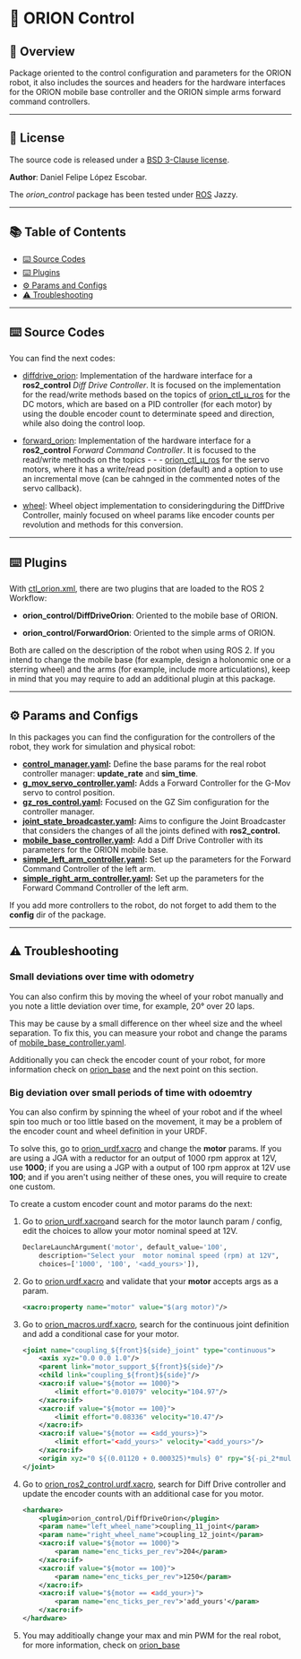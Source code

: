# 🤖 ORION Control

## 🌟 Overview

Package oriented to the control configuration and parameters for the ORION robot, it also includes the sources and headers for the hardware interfaces for the ORION mobile base controller and the ORION simple arms forward command controllers.

---

## 📝 License

The source code is released under a [BSD 3-Clause license](/LICENSE).

**Author**: Daniel Felipe López Escobar.

The *orion_control* package has been tested under [ROS](https://www.ros.org/) Jazzy.

---

## 📚 Table of Contents

- [⌨️ Source Codes](#️-source-codes)
- [⌨️ Plugins](#️-plugins)
- [⚙️ Params and Configs](#️-params-and-configs)
- [⚠️ Troubleshooting](#️-troubleshooting)

---

## ⌨️ Source Codes

You can find the next codes:

- [diffdrive_orion](/orion_control/src/diffdrive_orion.cpp): Implementation of the hardware interface for a **ros2_control** *Diff Drive Controller*. It is focused on the implementation for the read/write methods based on the topics of [orion_ctl_µ_ros](/orion_base/orion_ctl_micro_ros/README.md) for the DC motors, which are based on a PID controller (for each motor) by using the double encoder count to determinate speed and direction, while also doing the control loop.

- [forward_orion](/orion_control/src/forward_orion.cpp): Implementation of the hardware interface for a **ros2_control** *Forward Command Controller*. It is focused to the read/write methods on the topics - - - [orion_ctl_µ_ros](/orion_base/orion_ctl_micro_ros/README.md) for the servo motors, where it has a write/read position (default) and a option to use an incremental move (can be cahnged in the commented notes of the servo callback).
- [wheel](/orion_control/src/wheel.cpp): Wheel object implementation to consideringduring the DiffDrive Controller, mainly focused on wheel params like encoder counts per revolution and methods for this conversion.

---

## ⌨️ Plugins

With [ctl_orion.xml](/orion_control/ctl_orion.xml), there are two plugins that are loaded to the ROS 2 Workflow:

- **orion_control/DiffDriveOrion**: Oriented to the mobile base of ORION.

- **orion_control/ForwardOrion**: Oriented to the simple arms of ORION.

Both are called on the description of the robot when using ROS 2. If you intend to change the mobile base (for example, design a holonomic one or a sterring wheel) and the arms (for example, include more articulations), keep in mind that you may require to add an additional plugin at this package.

---

## ⚙️ Params and Configs

In this packages you can find the configuration for the controllers of the robot, they work for simulation and physical robot:

- **[control_manager.yaml](/orion_control/config/control_manager.yaml):**  Define the base params for the real robot controller manager: **update_rate** and **sim_time**.
- **[g_mov_servo_controller.yaml](/orion_control/config/g_mov_servo_controller.yaml):** Adds a Forward Controller for the G-Mov servo to control position.
- **[gz_ros_control.yaml](/orion_control/config/gz_ros_control.yaml):** Focused on the GZ Sim configuration for the controller manager.
- **[joint_state_broadcaster.yaml](/orion_control/config/joint_state_broadcaster.yaml):** Aims to configure the Joint Broadcaster that considers the changes of all the joints defined with **ros2_control.**
- **[mobile_base_controller.yaml](/orion_control/config/mobile_base_controller.yaml):** Add a Diff Drive Controller with its parameters for the ORION mobile base.
- **[simple_left_arm_controller.yaml](/orion_control/config/simple_left_arm_controller.yaml):** Set up the parameters for the Forward Command Controller of the left arm.
- **[simple_right_arm_controller.yaml](/orion_control/config/simple_right_arm_controller.yaml):** Set up the parameters for the Forward Command Controller of the left arm.

If you add more controllers to the robot, do not forget to add them to the **config** dir of the package.

---

## ⚠️ Troubleshooting

### Small deviations over time with odometry

You can also confirm this by moving the wheel of your robot manually and you note a little deviation over time, for example, 20° over 20 laps.

This may be cause by a small difference on ther wheel size and the wheel separation. To fix this, you can measure your robot and change the params of [mobile_base_controller.yaml](/orion_control/config/mobile_base_controller.yaml).

Additionally you can check the encoder count of your robot, for more information check on [orion_base](/orion_base/README.md) and the next point on this section.

### Big deviation over small periods of time with odoemtry

You can also confirm by spinning the wheel of your robot and if the wheel spin too much or too little based on the movement, it may be a problem of the encoder count and wheel definition in your URDF.

To solve this, go to [orion_urdf.xacro](/orion_description/launch/rsp.launch.py) and change the **motor** params. If you are using a JGA with a reductor for an output of 1000 rpm approx at 12V, use **1000**; if you are using a JGP with a output of 100 rpm approx at 12V use **100**; and if you aren't using neither of these ones, you will require to create one custom.

To create a custom encoder count and motor params do the next:

1. Go to [orion_urdf.xacro](/orion_description/launch/rsp.launch.py )and search for the motor launch param / config, edit the choices to allow your motor nominal speed at 12V.

    ~~~Python
    DeclareLaunchArgument('motor', default_value='100',
        description="Select your  motor nominal speed (rpm) at 12V",
        choices=['1000', '100', '<add_yours>']),
    ~~~

2. Go to [orion.urdf.xacro](/orion_description/urdf/orion.urdf.xacro) and validate that your **motor** accepts args as a param.

    ~~~XML
    <xacro:property name="motor" value="$(arg motor)"/>
    ~~~

3. Go to [orion_macros.urdf.xacro](/orion_description/urdf/include/orion_macros.urdf.xacro), search for the continuous joint definition and add a conditional case for your motor.

    ~~~XML
    <joint name="coupling_${front}${side}_joint" type="continuous">
        <axis xyz="0.0 0.0 1.0"/>
        <parent link="motor_support_${front}${side}"/>
        <child link="coupling_${front}${side}"/>
        <xacro:if value="${motor == 1000}">
            <limit effort="0.01079" velocity="104.97"/>
        </xacro:if>
        <xacro:if value="${motor == 100}">
            <limit effort="0.08336" velocity="10.47"/>
        </xacro:if>
        <xacro:if value="${motor == <add_yours>}">
            <limit effort="<add_yours>" velocity="<add_yours>"/>
        </xacro:if>
        <origin xyz="0 ${(0.01120 + 0.000325)*muls} 0" rpy="${-pi_2*muls+orin} 0 0"/>
    </joint>
    ~~~

4. Go to [orion_ros2_control.urdf.xacro](/orion_description/urdf/include/orion_ros2_control.urdf.xacro), search for Diff Drive controller and update the encoder counts with an additional case for you motor.

    ~~~XML
    <hardware>
        <plugin>orion_control/DiffDriveOrion</plugin>
        <param name="left_wheel_name">coupling_11_joint</param>
        <param name="right_wheel_name">coupling_12_joint</param>
        <xacro:if value="${motor == 1000}">
            <param name="enc_ticks_per_rev">204</param>
        </xacro:if>
        <xacro:if value="${motor == 100}">
            <param name="enc_ticks_per_rev">1250</param>
        </xacro:if>
        <xacro:if value="${motor == <add_your>}">
            <param name="enc_ticks_per_rev">'add_yours'</param>
        </xacro:if>
    </hardware>
    ~~~

5. You may additioally change your max and min PWM for the real robot, for more information, check on [orion_base](/orion_base/README.md)
